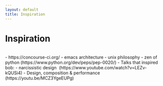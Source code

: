 ```yaml
---
layout: default
title: Inspiration
---
```


# Inspiration
<br />
- https://concourse-ci.org/
- emacs architecture
- unix philosophy
- zen of python (https://www.python.org/dev/peps/pep-0020/)
- Talks that inspired bob:
	- narcissistic design  (https://www.youtube.com/watch?v=LEZv-kQUSi4)
	- Design, composition & performance (https://youtu.be/MCZ3YgeEUPg)
